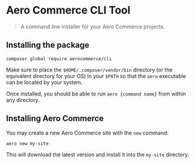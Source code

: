 # Aero Commerce CLI Tool

> A command line installer for your Aero Commerce projects.

## Installing the package

```
composer global require aerocommerce/cli
```

Make sure to place the `$HOME/.composer/vendor/bin` directory (or the equivalent directory for your OS) in your `$PATH` so that the `aero` executable can be located by your system.

Once installed, you should be able to run `aero {command name}` from within any directory.


## Installing Aero Commerce

You may create a new Aero Commerce site with the `new` command:

```
aero new my-site
```

This will download the latest version and install it into the `my-site` directory.
